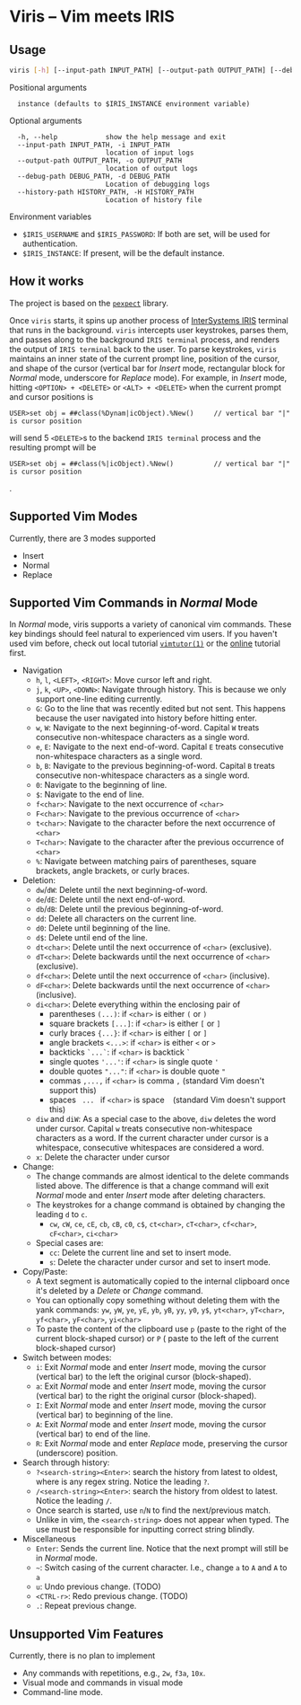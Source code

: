# Viris – Vim meets IRIS

## Usage

```bash
viris [-h] [--input-path INPUT_PATH] [--output-path OUTPUT_PATH] [--debug-path DEBUG_PATH] [--history-path HISTORY_PATH] [instance]
```

Positional arguments

```
  instance (defaults to $IRIS_INSTANCE environment variable)
```

Optional arguments

```
  -h, --help            show the help message and exit
  --input-path INPUT_PATH, -i INPUT_PATH
                        location of input logs
  --output-path OUTPUT_PATH, -o OUTPUT_PATH
                        location of output logs
  --debug-path DEBUG_PATH, -d DEBUG_PATH
                        Location of debugging logs
  --history-path HISTORY_PATH, -H HISTORY_PATH
                        Location of history file
```

Environment variables

- `$IRIS_USERNAME` and `$IRIS_PASSWORD`: If both are set, will be used for authentication.
- `$IRIS_INSTANCE`: If present, will be the default instance.

## How it works

The project is based on the [`pexpect`](https://pexpect.readthedocs.io/en/stable/) library.

Once `viris` starts, it spins up another process
of [InterSystems IRIS](https://docs.intersystems.com/iris20233/csp/docbook/Doc.View.cls?KEY=TOS_Terminal) terminal
that runs in the background.
`viris` intercepts user keystrokes, parses them, and passes along to the background `IRIS terminal` process, and renders
the output of `IRIS terminal` back to the user.
To parse keystrokes, `viris` maintains an inner state of the current prompt line, position of the cursor, and shape of
the cursor (vertical bar for *Insert* mode, rectangular block for *Normal* mode, underscore for *Replace* mode).
For example, in *Insert* mode, hitting `<OPTION> + <DELETE>` or `<ALT> + <DELETE>` when the current prompt and cursor
positions is

```
USER>set obj = ##class(%Dynam|icObject).%New()     // vertical bar "|" is cursor position
```

will send 5 `<DELETE>`s to the backend `IRIS terminal` process and the resulting prompt will be

```
USER>set obj = ##class(%|icObject).%New()          // vertical bar "|" is cursor position
```

.

## Supported Vim Modes

Currently, there are 3 modes supported

- Insert
- Normal
- Replace

## Supported Vim Commands in *Normal* Mode

In *Normal* mode, viris supports a variety of canonical vim commands.
These key bindings should feel natural to experienced vim users.
If you haven't used vim before, check out local tutorial
[`vimtutor(1)`](https://manpages.ubuntu.com/manpages/noble/en/man1/vimtutor.1.html) 
or the [online](https://www.vim-hero.com) tutorial first.

- Navigation
    - `h`, `l`, `<LEFT>`, `<RIGHT>`: Move cursor left and right.
    - `j`, `k`, `<UP>`, `<DOWN>`: Navigate through history. This is because we only support one-line editing currently.
    - `G`: Go to the line that was recently edited but not sent. This happens because the user navigated into history
      before hitting enter.
    - `w`, `W`: Navigate to the next beginning-of-word. Capital `W` treats consecutive non-whitespace characters as a
      single word.
    - `e`, `E`: Navigate to the next end-of-word. Capital `E` treats consecutive non-whitespace characters as a single
      word.
    - `b`, `B`: Navigate to the previous beginning-of-word. Capital `B` treats consecutive non-whitespace characters as
      a single word.
    - `0`: Navigate to the beginning of line.
    - `$`: Navigate to the end of line.
    - `f<char>`: Navigate to the next occurrence of `<char>`
    - `F<char>`: Navigate to the previous occurrence of `<char>`
    - `t<char>`: Navigate to the character before the next occurrence of `<char>`
    - `T<char>`: Navigate to the character after the previous occurrence of `<char>`
    - `%`: Navigate between matching pairs of parentheses, square brackets, angle brackets, or curly braces.
- Deletion:
    - `dw`/`dW`: Delete until the next beginning-of-word.
    - `de`/`dE`: Delete until the next end-of-word.
    - `db`/`dB`: Delete until the previous beginning-of-word.
    - `dd`: Delete all characters on the current line.
    - `d0`: Delete until beginning of the line.
    - `d$`: Delete until end of the line.
    - `dt<char>`: Delete until the next occurrence of `<char>` (exclusive).
    - `dT<char>`: Delete backwards until the next occurrence of `<char>` (exclusive).
    - `df<char>`: Delete until the next occurrence of `<char>` (inclusive).
    - `dF<char>`: Delete backwards until the next occurrence of `<char>` (inclusive).
    - `di<char>`: Delete everything within the enclosing pair of
        - parentheses `(...)`: if `<char>` is either `(` or `)`
        - square brackets `[...]`: if `<char>` is either `[` or `]`
        - curly braces `{...}`: if `<char>` is either `[` or `]`
        - angle brackets `<...>`: if `<char>` is either `<` or `>`
        - backticks <code>&#96;...&#96;</code>: if `<char>` is backtick <code>`</code>
        - single quotes `'...'`: if `<char>` is single quote `'`
        - double quotes `"..."`: if `<char>` is double quote `"`
        - commas `,...,` if `<char>` is comma `,` (standard Vim doesn't support this)
        - spaces <code>&nbsp;...&nbsp;</code> if `<char>` is space ` ` (standard Vim doesn't support this)
    - `diw` and `diW`: As a special case to the above, `diw` deletes the word under cursor.
      Capital `w` treats consecutive non-whitespace characters as a word.
      If the current character under cursor is a whitespace, consecutive whitespaces are considered a word.
    - `x`: Delete the character under cursor
- Change:
    - The change commands are almost identical to the delete commands listed above.
      The difference is that a change command will exit *Normal* mode and enter *Insert* mode after deleting characters.
    - The keystrokes for a change command is obtained by changing the leading `d` to `c`.
        - `cw`, `cW`, `ce`, `cE`, `cb`, `cB`, `c0`, `c$`, `ct<char>`, `cT<char>`, `cf<char>`, `cF<char>`, `ci<char>`
    - Special cases are:
        - `cc`: Delete the current line and set to insert mode.
        - `s`: Delete the character under cursor and set to insert mode.
- Copy/Paste:
    - A text segment is automatically copied to the internal clipboard once it's deleted by a *Delete* or *Change*
      command.
    - You can optionally copy something without deleting them with the yank commands:
      `yw`, `yW`, `ye`, `yE`, `yb`, `yB`, `yy`, `y0`, `y$`, `yt<char>`, `yT<char>`, `yf<char>`, `yF<char>`, `yi<char>`
    - To paste the content of the clipboard use `p` (paste to the right of the current block-shaped cursor) or `P` (
      paste to the left of the current block-shaped cursor)
- Switch between modes:
    - `i`: Exit *Normal* mode and enter *Insert* mode, moving the cursor (vertical bar) to the left the original
      cursor (block-shaped).
    - `a`: Exit *Normal* mode and enter *Insert* mode, moving the cursor (vertical bar) to the right the original
      cursor (block-shaped).
    - `I`: Exit *Normal* mode and enter *Insert* mode, moving the cursor (vertical bar) to beginning of the line.
    - `A`: Exit *Normal* mode and enter *Insert* mode, moving the cursor (vertical bar) to end of the line.
    - `R`: Exit *Normal* mode and enter *Replace* mode, preserving the cursor (underscore) position.
- Search through history:
    - `?<search-string><Enter>`: search the history from latest to oldest, where <search-string> is any regex string.
      Notice the leading `?`.
    - `/<search-string><Enter>`: search the history from oldest to latest. Notice the leading `/`.
    - Once search is started, use `n`/`N` to find the next/previous match.
    - Unlike in vim, the `<search-string>` does not appear when typed. The use must be responsible for inputting correct
      string blindly.
- Miscellaneous
    - `Enter`: Sends the current line. Notice that the next prompt will still be in *Normal* mode.
    - `~`: Switch casing of the current character. I.e., change `a` to `A` and `A` to `a`
    - `u`: Undo previous change. (TODO)
    - `<CTRL-r>`: Redo previous change. (TODO)
    - `.`: Repeat previous change.

## Unsupported Vim Features

Currently, there is no plan to implement

- Any commands with repetitions, e.g., `2w`, `f3a`, `10x`.
- Visual mode and commands in visual mode
- Command-line mode.
